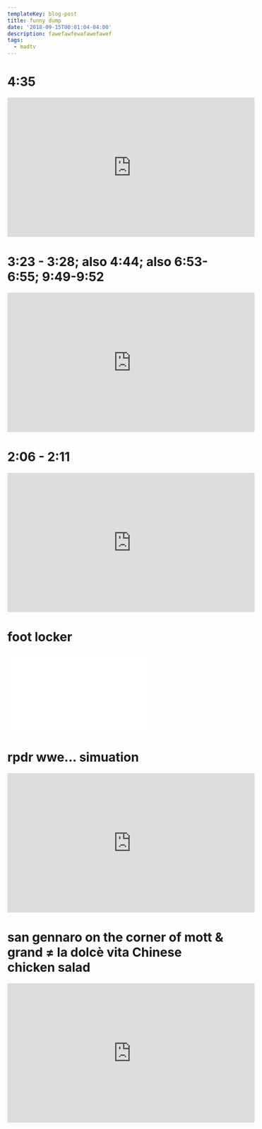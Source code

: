 ```yaml
---
templateKey: blog-post
title: funny dump
date: '2018-09-15T00:01:04-04:00'
description: fawefawfewafawefawef
tags:
  - madtv
---
```

# 4:35

<iframe width="560" height="315" src="https://www.youtube.com/embed/I4Wj6_4Wucc?start=275" frameborder="0" allow="accelerometer; autoplay; encrypted-media; gyroscope; picture-in-picture" allowfullscreen></iframe>

# 3:23 - 3:28; also 4:44; also 6:53-6:55; 9:49-9:52

<iframe width="560" height="315" src="https://www.youtube.com/embed/ngHI7ApqUkc?start=203" frameborder="0" allow="accelerometer; autoplay; encrypted-media; gyroscope; picture-in-picture" allowfullscreen></iframe>

# 2:06 - 2:11 

<iframe width="560" height="315" src="https://www.youtube.com/embed/aMRKnH2dgjU?start=125" frameborder="0" allow="accelerometer; autoplay; encrypted-media; gyroscope; picture-in-picture" allowfullscreen></iframe>

# foot locker

<iframe src="//www.clickhole.com/embed/video/iframe?id=mcp-3513681&post_id=&blog_id=1636577167&platform=embed&autoplay=false&mute=false" width="320" height="180" allowfullscreen frameborder=0></iframe>

# rpdr wwe... simuation

<iframe width="560" height="315" src="https://www.youtube.com/embed/kHigulQ45tk" frameborder="0" allow="autoplay; encrypted-media" allowfullscreen></iframe>

# san gennaro on the corner of mott & grand ≠ la dolcè vita Chinese chicken salad

<iframe width="560" height="315" src="https://www.youtube.com/embed/EKZS4Jn6gRM" frameborder="0" allow="autoplay; encrypted-media" allowfullscreen></iframe>
